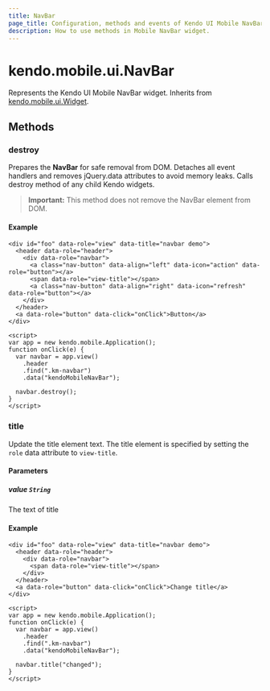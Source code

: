 ```yaml
---
title: NavBar
page_title: Configuration, methods and events of Kendo UI Mobile NavBar
description: How to use methods in Mobile NavBar widget.
---
```


# kendo.mobile.ui.NavBar

Represents the Kendo UI Mobile NavBar widget. Inherits from [kendo.mobile.ui.Widget](/api/javascript/mobile/ui/mobilewidget).

## Methods

### destroy
Prepares the **NavBar** for safe removal from DOM. Detaches all event handlers and removes jQuery.data attributes to avoid memory leaks. Calls destroy method of any child Kendo widgets.

> **Important:** This method does not remove the NavBar element from DOM.

#### Example

    <div id="foo" data-role="view" data-title="navbar demo">
      <header data-role="header">
        <div data-role="navbar">
          <a class="nav-button" data-align="left" data-icon="action" data-role="button"></a>
          <span data-role="view-title"></span>
          <a class="nav-button" data-align="right" data-icon="refresh" data-role="button"></a>
        </div>
      </header>
      <a data-role="button" data-click="onClick">Button</a>
    </div>

    <script>
    var app = new kendo.mobile.Application();
    function onClick(e) {
      var navbar = app.view()
        .header
        .find(".km-navbar")
        .data("kendoMobileNavBar");

      navbar.destroy();
    }
    </script>

### title

Update the title element text. The title element is specified by setting the `role` data attribute to `view-title`.

#### Parameters

##### value `String`

The text of title

#### Example

    <div id="foo" data-role="view" data-title="navbar demo">
      <header data-role="header">
        <div data-role="navbar">
          <span data-role="view-title"></span>
        </div>
      </header>
      <a data-role="button" data-click="onClick">Change title</a>
    </div>

    <script>
    var app = new kendo.mobile.Application();
    function onClick(e) {
      var navbar = app.view()
        .header
        .find(".km-navbar")
        .data("kendoMobileNavBar");

      navbar.title("changed");
    }
    </script>
